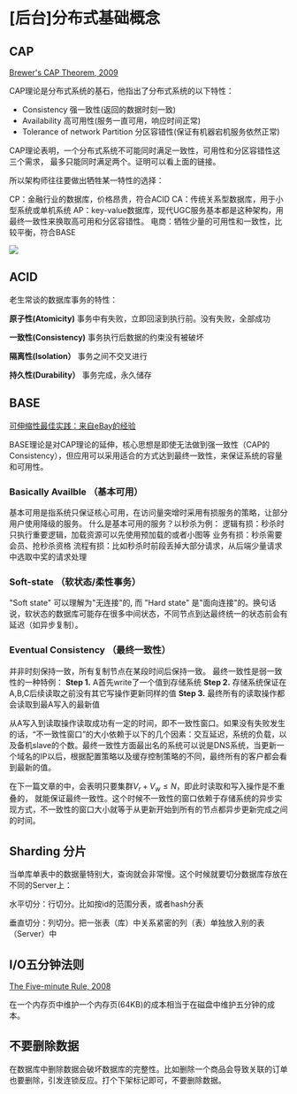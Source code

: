 # [后台]分布式基础概念





## CAP

<a href="http://www.julianbrowne.com/article/brewers-cap-theorem">Brewer's CAP Theorem, 2009</a>

CAP理论是分布式系统的基石，他指出了分布式系统的以下特性：

* Consistency  强一致性(返回的数据时刻一致)
* Availability 高可用性(服务一直可用，响应时间正常)
* Tolerance of network Partition 分区容错性(保证有机器宕机服务依然正常)

CAP理论表明，一个分布式系统不可能同时满足一致性，可用性和分区容错性这三个需求，
最多只能同时满足两个。证明可以看上面的链接。

所以架构师往往要做出牺牲某一特性的选择：

CP：金融行业的数据库，价格昂贵，符合ACID
CA：传统关系型数据库，用于小型系统或单机系统
AP：key-value数据库，现代UGC服务基本都是这种架构，用最终一致性来换取高可用和分区容错性。
电商：牺牲少量的可用性和一致性，比较平衡，符合BASE

<img src="http://chestnutheng-blog-1254282572.file.myqcloud.com/cap_thoery.png" />



## ACID

老生常谈的数据库事务的特性：

**原子性(Atomicity)**  事务中有失败，立即回滚到执行前。没有失败，全部成功

**一致性(Consistency)** 事务执行后数据的约束没有被破坏

**隔离性(Isolation）** 事务之间不交叉进行

**持久性(Durability）** 事务完成，永久储存

## BASE

<a href="http://www.infoq.com/cn/articles/ebay-scalability-best-practices">可伸缩性最佳实践：来自eBay的经验</a>

BASE理论是对CAP理论的延伸，核心思想是即使无法做到强一致性（CAP的Consistency），但应用可以采用适合的方式达到最终一致性，来保证系统的容量和可用性。

### Basically Availble （基本可用）

基本可用是指系统只保证核心可用，在访问量突增时采用有损服务的策略，让部分用户使用降级的服务。
什么是基本可用的服务？以秒杀为例：
逻辑有损：秒杀时只执行重要逻辑，加载资源可以先使用预加载的或者小图等
业务有损：秒杀需要会员、抢秒杀资格
流程有损：比如秒杀时前段丢掉大部分请求，从后端少量请求中选取中奖的请求处理

### Soft-state （软状态/柔性事务）
 
"Soft state" 可以理解为"无连接"的, 而 "Hard state" 是"面向连接"的。换句话说，软状态的数据库可能存在很多中间状态，不同节点到达最终统一的状态前会有延迟（如异步复制）。

### Eventual Consistency （最终一致性）

并非时刻保持一致，所有复制节点在某段时间后保持一致。
最终一致性是弱一致性的一种特例：
**Step 1.** A首先write了一个值到存储系统
**Step 2.** 存储系统保证在A,B,C后续读取之前没有其它写操作更新同样的值
**Step 3.** 最终所有的读取操作都会读取到最A写入的最新值

从A写入到读取操作读取成功有一定的时间，即不一致性窗口。如果没有失败发生的话，“不一致性窗口”的大小依赖于以下的几个因素：交互延迟，系统的负载，以及备机slave的个数。最终一致性方面最出名的系统可以说是DNS系统，当更新一个域名的IP以后，根据配置策略以及缓存控制策略的不同，最终所有的客户都会看到最新的值。

在下一篇文章的中，会表明只要集群$V_r + V_w \leq N$，即此时读取和写入操作是不重叠的， 就能保证最终一致性。这个时候不一致性的窗口依赖于存储系统的异步实现方式，不一致性的窗口大小就等于从更新开始到所有的节点都异步更新完成之间的时间。
  ​

## Sharding 分片

当单库单表中的数据量特别大，查询就会非常慢。这个时候就要切分数据库存放在不同的Server上：

水平切分：行切分。比如按id的范围分表，或者hash分表

垂直切分：列切分。把一张表（库）中关系紧密的列（表）单独放入别的表（Server）中

## I/O五分钟法则

<a href="http://queue.acm.org/detail.cfm?id=1413264">The Five-minute Rule, 2008 </a>

在一个内存页中维护一个内存页(64KB)的成本相当于在磁盘中维护五分钟的成本。

## 不要删除数据

在数据库中删除数据会破坏数据库的完整性。比如删除一个商品会导致关联的订单也要删除，引发连锁反应。打个下架标记即可，不要删除数据。


